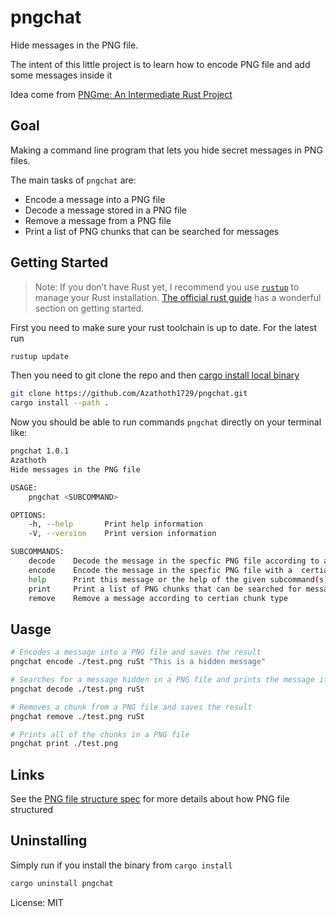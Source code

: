 # pngchat

Hide messages in the PNG file.

The intent of this little project is to learn how to encode PNG file and add some messages inside it

Idea come from [PNGme: An Intermediate Rust Project](https://picklenerd.github.io/pngme_book/introduction.html)

## Goal
Making a command line program that lets you hide secret messages in PNG files.

The main tasks of `pngchat` are:
* Encode a message into a PNG file
* Decode a message stored in a PNG file
* Remove a message from a PNG file
* Print a list of PNG chunks that can be searched for messages

## Getting Started
> Note: If you don’t have Rust yet, I recommend you use [`rustup`](https://rustup.rs/) to manage your Rust installation.
[The official rust guide](https://doc.rust-lang.org/book/ch01-01-installation.html) has a wonderful section on getting started.

First you need to make sure your rust toolchain is up to date. For the latest run
```bash
rustup update
```

Then you need to git clone the repo and then [cargo install local binary](https://doc.rust-lang.org/cargo/commands/cargo-install.html)

```bash
git clone https://github.com/Azathoth1729/pngchat.git
cargo install --path .
```

Now you should be able to run commands `pngchat` directly on your terminal like:

```bash
pngchat 1.0.1
Azathoth
Hide messages in the PNG file

USAGE:
    pngchat <SUBCOMMAND>

OPTIONS:
    -h, --help       Print help information
    -V, --version    Print version information

SUBCOMMANDS:
    decode    Decode the message in the specfic PNG file according to a certian chunk type
    encode    Encode the message in the specfic PNG file with a  certian type
    help      Print this message or the help of the given subcommand(s)
    print     Print a list of PNG chunks that can be searched for messages
    remove    Remove a message according to certian chunk type
```

## Uasge

```bash
# Encodes a message into a PNG file and saves the result
pngchat encode ./test.png ruSt "This is a hidden message"

# Searches for a message hidden in a PNG file and prints the message if one is found
pngchat decode ./test.png ruSt

# Removes a chunk from a PNG file and saves the result
pngchat remove ./test.png ruSt

# Prints all of the chunks in a PNG file
pngchat print ./test.png
```

## Links
See the [PNG file structure spec](http://www.libpng.org/pub/png/spec/1.2/PNG-Structure.html) for more details about how PNG file structured

## Uninstalling
Simply run if you install the binary from `cargo install`
```bash
cargo uninstall pngchat
```

License: MIT
